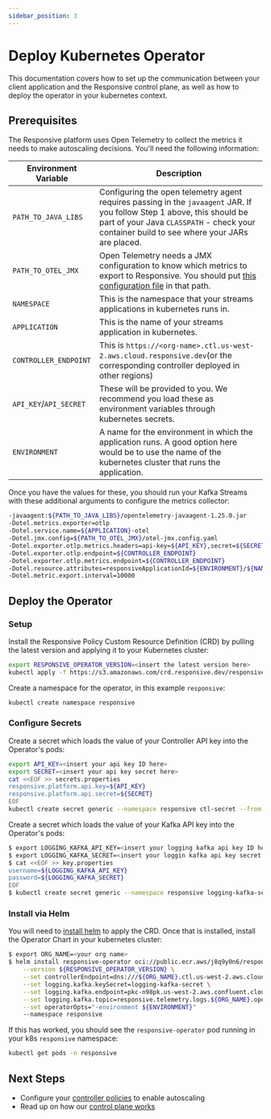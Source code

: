 ```yaml
---
sidebar_position: 3
---
```


# Deploy Kubernetes Operator

This documentation covers how to set up the communication between your client
application and the Responsive control plane, as well as how to deploy the
operator in your kubernetes context.

## Prerequisites

The Responsive platform uses Open Telemetry to collect the metrics it needs to
make autoscaling decisions. You'll need the following information:

| Environment Variable   | Description                                                                                                                                                                                                                         |
|------------------------|-------------------------------------------------------------------------------------------------------------------------------------------------------------------------------------------------------------------------------------|
| `PATH_TO_JAVA_LIBS`    | Configuring the open telemetry agent requires passing in the `javaagent` JAR. If you follow Step 1 above, this should be part of your Java `CLASSPATH` - check your container build to see where your JARs are placed.              |
| `PATH_TO_OTEL_JMX`     | Open Telemetry needs a JMX configuration to know which metrics to export to Responsive. You should put [this configuration file]( https://github.com/responsivedev/responsive-pub/blob/main/etc/otel-jmx.config.yaml) in that path. |
| `NAMESPACE`            | This is the namespace that your streams applications in kubernetes runs in.                                                                                                                                                         |
| `APPLICATION`          | This is the name of your streams application in kubernetes.                                                                                                                                                                         |
| `CONTROLLER_ENDPOINT`  | This is `https://<org-name>.ctl.us-west-2.aws.cloud.responsive.dev`(or the corresponding controller deployed in other regions)                                                                                                      |
| `API_KEY`/`API_SECRET` | These will be provided to you. We recommend you load these as environment variables through kubernetes secrets.                                                                                                                     |
| `ENVIRONMENT`          | A name for the environment in which the application runs. A good option here would be to use the name of the kubernetes cluster that runs the application.                                                                          |

Once you have the values for these, you should run your Kafka Streams with 
these additional arguments to configure the metrics collector:

```bash
-javaagent:${PATH_TO_JAVA_LIBS}/opentelemetry-javaagent-1.25.0.jar
-Dotel.metrics.exporter=otlp
-Dotel.service.name=${APPLICATION}-otel
-Dotel.jmx.config=${PATH_TO_OTEL_JMX}/otel-jmx.config.yaml
-Dotel.exporter.otlp.metrics.headers=api-key=${API_KEY},secret=${SECRET}
-Dotel.exporter.otlp.endpoint=${CONTROLLER_ENDPOINT}
-Dotel.exporter.otlp.metrics.endpoint=${CONTROLLER_ENDPOINT}
-Dotel.resource.attributes=responsiveApplicationId=${ENVIRONMENT}/${NAMESPACE}/${APPLICATION}
-Dotel.metric.export.interval=10000
```

## Deploy the Operator

### Setup

Install the Responsive Policy Custom Resource Definition (CRD) by pulling the
latest version and applying it to your Kubernetes cluster:

```bash
export RESPONSIVE_OPERATOR_VERSION=<insert the latest version here>
kubectl apply -f https://s3.amazonaws.com/crd.responsive.dev/responsive-operator/revisions/${RESPONSIVE_OPERATOR_VERSION}/crd.yml
```

Create a namespace for the operator, in this example `responsive`:
```bash
kubectl create namespace responsive
```

### Configure Secrets

Create a secret which loads the value of your Controller API key into the
Operator's pods:
```bash
export API_KEY=<insert your api key ID here>
export SECRET=<insert your api key secret here>
cat <<EOF >> secrets.properties
responsive.platform.api.key=${API_KEY}
responsive.platform.api.secret=${SECRET}
EOF
kubectl create secret generic --namespace responsive ctl-secret --from-file=secrets.properties
```

Create a secret which loads the value of your Kafka API key into the
Operator's pods:
```bash
$ export LOGGING_KAFKA_API_KEY=<insert your logging kafka api key ID here>
$ export LOGGING_KAFKA_SECRET=<insert your loggin kafka api key secret here>
$ cat <<EOF >> key.properties
username=${LOGGING_KAFKA_API_KEY}
password=${LOGGING_KAFKA_SECRET}
EOF
$ kubectl create secret generic --namespace responsive logging-kafka-secret --from-file=key.properties
```

### Install via Helm

You will need to [install helm](https://helm.sh/docs/intro/install/) to apply
the CRD. Once that is installed, install the Operator Chart in your kubernetes
cluster:
```bash
$ export ORG_NAME=<your org name>
$ helm install responsive-operator oci://public.ecr.aws/j8q9y0n6/responsiveinc/charts/responsive-operator \
    --version ${RESPONSIVE_OPERATOR_VERSION} \
    --set controllerEndpoint=dns:///${ORG_NAME}.ctl.us-west-2.aws.cloud.responsive.dev \
    --set logging.kafka.keySecret=logging-kafka-secret \
    --set logging.kafka.endpoint=pkc-n98pk.us-west-2.aws.confluent.cloud:9092 \
    --set logging.kafka.topic=responsive.telemetry.logs.${ORG_NAME}.operator \
    --set operatorOpts="-environment ${ENVIRONMENT}"
    --namespace responsive
```

If this has worked, you should see the `responsive-operator` pod running
in your k8s `responsive` namespace:

```bash
kubectl get pods -n responsive
```

## Next Steps

- Configure your [controller policies](configure-controller-policy) to enable autoscaling
- Read up on how our [control plane works](../concepts/autoscaling)
